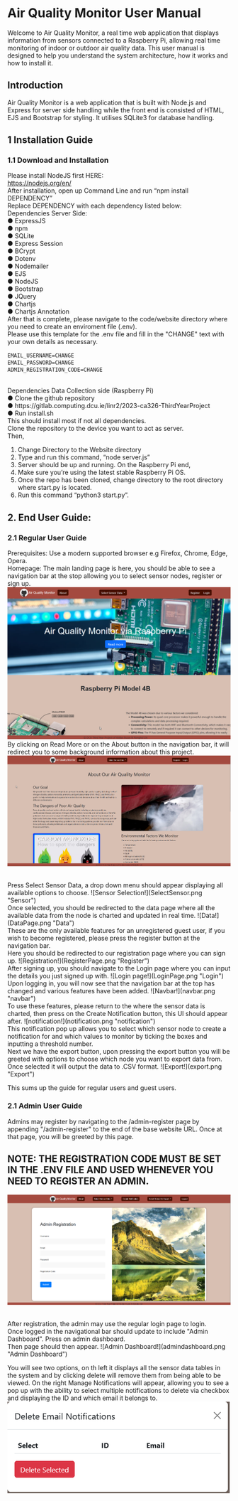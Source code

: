 # Air Quality Monitor User Manual

Welcome to Air Quality Monitor, a real time web application that displays information from sensors connected to a Raspberry Pi, allowing real time monitoring of indoor or outdoor air quality data. This user manual is designed to help you understand the system architecture, how it works and how to install it.

## Introduction
Air Quality Monitor is a web application that is built with Node.js and Express for server side handling while the front end is consisted of HTML, EJS and Bootstrap for styling. It utilises SQLite3 for database handling.

## 1 Installation Guide

### 1.1 Download and Installation

Please install NodeJS first HERE:
<br>
https://nodejs.org/en/
<br>
After installation, open up Command Line and run “npm install DEPENDENCY”
<br>
Replace DEPENDENCY with each dependency listed below:
<br>
Dependencies Server Side:
<br>
● ExpressJS
<br>
● npm
<br>
● SQLite
<br>
● Express Session
<br>
● BCrypt
<br>
● Dotenv
<br>
● Nodemailer
<br>
● EJS
<br>
● NodeJS
<br>
● Bootstrap
<br>
● JQuery
<br>
● Chartjs
<br>
● Chartjs Annotation
<br>
After that is complete, please navigate to the code/website directory where you need to create an enviroment file (.env).
<br>
Please use this template for the .env file and fill in the "CHANGE" text with your own details as necessary.
```
EMAIL_USERNAME=CHANGE
EMAIL_PASSWORD=CHANGE
ADMIN_REGISTRATION_CODE=CHANGE
```
<br>
Dependencies Data Collection side (Raspberry Pi)
<br>
● Clone the github repository
<br>
● https://gitlab.computing.dcu.ie/linr2/2023-ca326-ThirdYearProject
<br>
● Run install.sh
<br>
This should install most if not all dependencies.
<br>
Clone the repository to the device you want to act as server.
<br>
Then,

1. Change Directory to the Website directory
2. Type and run this command, “node server.js”
3. Server should be up and running.
On the Raspberry Pi end,
1. Make sure you’re using the latest stable Raspberry Pi OS.
2. Once the repo has been cloned, change directory to the root directory where
start.py is located.
3. Run this command “python3 start.py”.

## 2. End User Guide:
### 2.1 Regular User Guide

Prerequisites:
Use a modern supported browser e.g Firefox, Chrome, Edge, Opera.
<br>
Homepage:
The main landing page is here, you should be able to see a navigation bar at the stop allowing you to select sensor nodes, register or sign up.
![Home page!](Home.png "Home")
<br>
By clicking on Read More or on the About button in the navigation bar, it will redirect you to some background information about this project.
![About!](AboutPage.png "About")

<br>
Press Select Sensor Data, a drop down menu should appear displaying all available options to choose.
![Sensor Selection!](SelectSensor.png "Sensor")
<br>
Once selected, you should be redirected to the data page where all the available data from the node is charted and updated in real time.
![Data!](DataPage.png "Data")
<br>
These are the only available features for an unregistered guest user, if you wish to become registered, please press the register button at the navigation bar.
<br> Here you should be redirected to our registration page where you can sign up.
![Registration!](RegisterPage.png "Register")
<br>
After signing up, you should navigate to the Login page where you can input the details you just signed up with.
![Login page!](LoginPage.png "Login")
<br> Upon logging in, you will now see that the navigation bar at the top has changed and various features have been added.
![Navbar!](navbar.png "navbar")
<br> To use these features, please return to the where the sensor data is charted, then press on the Create Notification button, this UI should appear after.
![notification!](notification.png "notification")
<br>
This notification pop up allows you to select which sensor node to create a notification for and which values to monitor by ticking the boxes and inputting a threshold number.
<br>
Next we have the export button, upon pressing the export button you will be greeted with options to choose which node you want to export data from. Once selected it will output the data to .CSV format.
![Export!](export.png "Export")
<br>

This sums up the guide for regular users and guest users.

### 2.1 Admin User Guide

Admins may register by navigating to the /admin-register page by appending "/admin-register" to the end of the base website URL.
Once at that page, you will be greeted by this page.
## NOTE: THE REGISTRATION CODE MUST BE SET IN THE .ENV FILE AND USED WHENEVER YOU NEED TO REGISTER AN ADMIN.

![Admin Register!](AdminRegister.png "Admin Register")

<br>
After registration, the admin may use the regular login page to login.
<br>
Once logged in the navigational bar should update to include "Admin Dashboard". Press on admin dashboard.
<br>
Then page should then appear.
![Admin Dashboard!](admindashboard.png "Admin Dashboard")
<br>

You will see two options, on th left it displays all the sensor data tables in the system and by clicking delete will remove them from being able to be viewed.
On the right Manage Notifications will appear, allowing you to see a pop up with the ability to select multiple notifications to delete via checkbox and displaying the ID and which email it belongs to.
![Manage Email!](manageemail.png "manage email")







